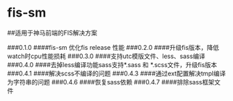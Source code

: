 fis-sm
======

##适用于神马前端的FIS解决方案


###0.1.0 
####fis-sm 优化fis release 性能
###0.2.0
####升级fis版本，降低watch时cpu性能损耗
###0.3.0
####支持utc模版文件、less、sass编译
###0.4.0
####去掉less编译功能sass支持*.sass 和 *.scss文件，升级fis版本
###0.4.1
####解决scss不编译的问题
###0.4.3
####通过ext配置解决tmpl编译为字符串的问题
###0.4.6
####恢复sass依赖
###0.4.7
####排除sass框架文件
